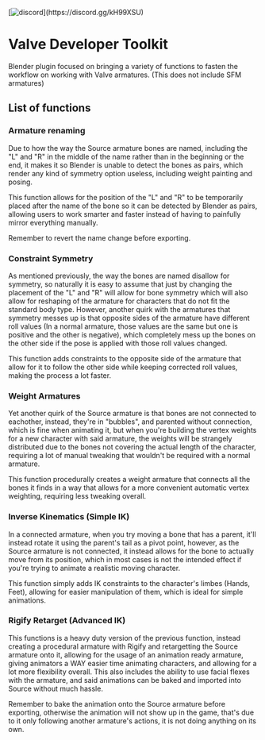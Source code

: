 [![discord](https://img.shields.io/discord/693987167210438656.svg?style=flat&label=Discord&logo=discord&color=7289DA&json?)](https://discord.gg/kH99XSU)

# Valve Developer Toolkit
Blender plugin focused on bringing a variety of functions to fasten the workflow on working with Valve armatures. (This does not include SFM armatures)

## List of functions

### Armature renaming
Due to how the way the Source armature bones are named, including the "L" and "R" in the middle of the name rather than in the beginning or the end, it makes it so Blender is unable to detect the bones as pairs, which render any kind of symmetry option useless, including weight painting and posing.

This function allows for the position of the "L" and "R" to be temporarily placed after the name of the bone so it can be detected by Blender as pairs, allowing users to work smarter and faster instead of having to painfully mirror everything manually.

Remember to revert the name change before exporting.

### Constraint Symmetry
As mentioned previously, the way the bones are named disallow for symmetry, so naturally it is easy to assume that just by changing the placement of the "L" and "R" will allow for bone symmetry which will also allow for reshaping of the armature for characters that do not fit the standard body type. However, another quirk with the armatures that symmetry messes up is that opposite sides of the armature have different roll values (In a normal armature, those values are the same but one is positive and the other is negative), which completely mess up the bones on the other side if the pose is applied with those roll values changed.

This function adds constraints to the opposite side of the armature that allow for it to follow the other side while keeping corrected roll values, making the process a lot faster.

### Weight Armatures
Yet another quirk of the Source armature is that bones are not connected to eachother, instead, they're in "bubbles", and parented without connection, which is fine when animating it, but when you're building the vertex weights for a new character with said armature, the weights will be strangely distributed due to the bones not covering the actual length of the character, requiring a lot of manual tweaking that wouldn't be required with a normal armature.

This function procedurally creates a weight armature that connects all the bones it finds in a way that allows for a more convenient automatic vertex weighting, requiring less tweaking overall.

### Inverse Kinematics (Simple IK)
In a connected armature, when you try moving a bone that has a parent, it'll instead rotate it using the parent's tail as a pivot point, however, as the Source armature is not connected, it instead allows for the bone to actually move from its position, which in most cases is not the intended effect if you're trying to animate a realistic moving character.

This function simply adds IK constraints to the character's limbes (Hands, Feet), allowing for easier manipulation of them, which is ideal for simple animations.

### Rigify Retarget (Advanced IK)
This functions is a heavy duty version of the previous function, instead creating a procedural armature with Rigify and retargetting the Source armature onto it, allowing for the usage of an animation ready armature, giving animators a WAY easier time animating characters, and allowing for a lot more flexibility overall. This also includes the ability to use facial flexes with the armature, and said animations can be baked and imported into Source without much hassle.

Remember to bake the animation onto the Source armature before exporting, otherwise the animation will not show up in the game, that's due to it only following another armature's actions, it is not doing anything on its own.
